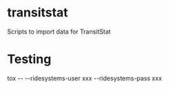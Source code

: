 # transitstat
Scripts to import data for TransitStat

# Testing
tox -- --ridesystems-user xxx --ridesystems-pass xxx
